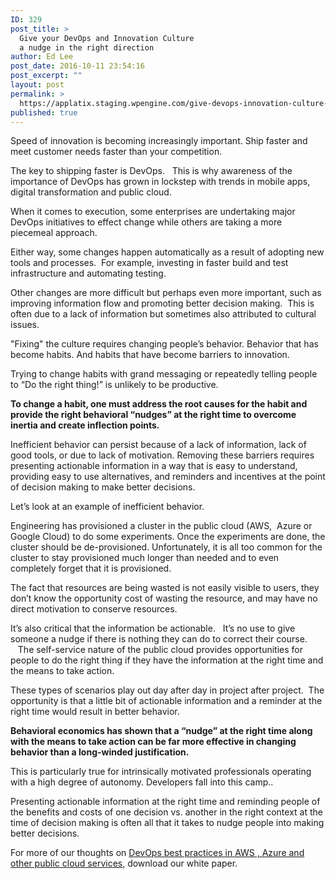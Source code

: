 ```yaml
---
ID: 329
post_title: >
  Give your DevOps and Innovation Culture
  a nudge in the right direction
author: Ed Lee
post_date: 2016-10-11 23:54:16
post_excerpt: ""
layout: post
permalink: >
  https://applatix.staging.wpengine.com/give-devops-innovation-culture-nudge-right-direction/
published: true
---
```

<p>Speed of innovation is becoming increasingly important. Ship faster and meet customer needs faster than your competition.    </p>
<p>The key to shipping faster is DevOps.   This is why awareness of the importance of DevOps has grown in lockstep with trends in mobile apps, digital transformation and public cloud.</p>
<p>When it comes to execution, some enterprises are undertaking major DevOps initiatives to effect change while others are taking a more piecemeal approach.</p>
<p>Either way, some changes happen automatically as a result of adopting new tools and processes.  For example, investing in faster build and test infrastructure and automating testing.</p>
<p>Other changes are more difficult but perhaps even more important, such as improving information flow and promoting better decision making.  This is often due to a lack of information but sometimes also attributed to cultural issues.</p>
<p>"Fixing" the culture requires changing people’s behavior. Behavior that has become habits. And habits that have become barriers to innovation.</p>
<p>Trying to change habits with grand messaging or repeatedly telling people to “Do the right thing!” is unlikely to be productive.</p>
<p><strong>To change a habit, one must address the root causes for the habit and provide the right behavioral “nudges” at the right time to overcome inertia and create inflection points.</strong></p>
<p>Inefficient behavior can persist because of a lack of information, lack of good tools, or due to lack of motivation. Removing these barriers requires presenting actionable information in a way that is easy to understand, providing easy to use alternatives, and reminders and incentives at the point of decision making to make better decisions.</p>
<p>Let’s look at an example of inefficient behavior.</p>
<p>Engineering has provisioned a cluster in the public cloud (AWS,  Azure or Google Cloud) to do some experiments. Once the experiments are done, the cluster should be de-provisioned. Unfortunately, it is all too common for the cluster to stay provisioned much longer than needed and to even completely forget that it is provisioned.</p>
<p>The fact that resources are being wasted is not easily visible to users, they don’t know the opportunity cost of wasting the resource, and may have no direct motivation to conserve resources.</p>
<p>It’s also critical that the information be actionable.   It’s no use to give someone a nudge if there is nothing they can do to correct their course.    The self-service nature of the public cloud provides opportunities for people to do the right thing if they have the information at the right time and the means to take action.</p>
<p>These types of scenarios play out day after day in project after project.  The opportunity is that a little bit of actionable information and a reminder at the right time would result in better behavior.</p>
<p><strong>Behavioral economics has shown that a “nudge” at the right time along with the means to take action can be far more effective in changing behavior than a long-winded justification. </strong></p>
<p>This is particularly true for intrinsically motivated professionals operating with a high degree of autonomy. Developers fall into this camp..</p>
<p>Presenting actionable information at the right time and reminding people of the benefits and costs of one decision vs. another in the right context at the time of decision making is often all that it takes to nudge people into making better decisions.</p>
<p>For more of our thoughts on <a href="http://applatix.staging.wpengine.com/ebook-devops-best-practices-aws-and-public-cloud/">DevOps best practices in AWS , Azure and other public cloud services</a>, download our white paper. </p>